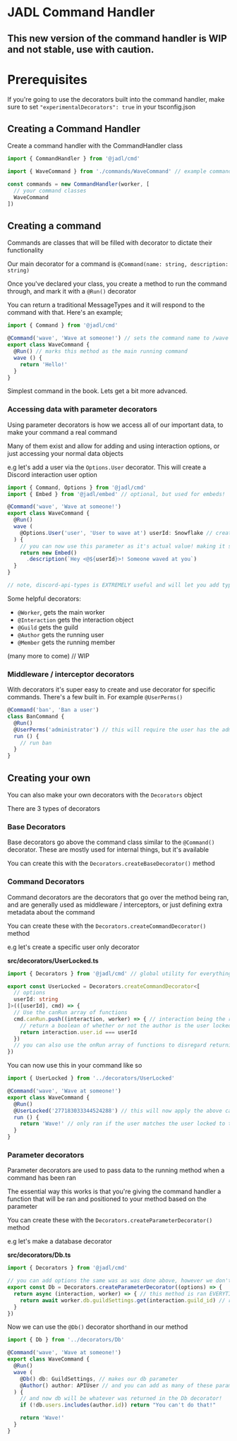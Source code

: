 # JADL Command Handler

## This new version of the command handler is WIP and not stable, use with caution.

# Prerequisites

If you're going to use the decorators built into the command handler, make sure to set `"experimentalDecorators": true` in your tsconfig.json

## Creating a Command Handler

Create a command handler with the CommandHandler class

```ts
import { CommandHandler } from '@jadl/cmd'

import { WaveCommand } from './commands/WaveCommand' // example command

const commands = new CommandHandler(worker, [
  // your command classes
  WaveCommand
])
```

## Creating a command

Commands are classes that will be filled with decorator to dictate their functionality

Our main decorator for a command is `@Command(name: string, description: string)`

Once you've declared your class, you create a method to run the command through, and mark it with a `@Run()` decorator

You can return a traditional MessageTypes and it will respond to the command with that. Here's an example;

```ts
import { Command } from '@jadl/cmd'

@Command('wave', 'Wave at someone!') // sets the command name to /wave
export class WaveCommand {
  @Run() // marks this method as the main running command
  wave () {
    return 'Hello!'
  }
}
```

Simplest command in the book. Lets get a bit more advanced.

### Accessing data with parameter decorators

Using parameter decorators is how we access all of our important data, to make your command a real command

Many of them exist and allow for adding and using interaction options, or just accessing your normal data objects

e.g let's add a user via the `Options.User` decorator. This will create a Discord interaction user option

```ts
import { Command, Options } from '@jadl/cmd'
import { Embed } from '@jadl/embed' // optional, but used for embeds!

@Command('wave', 'Wave at someone!')
export class WaveCommand {
  @Run()
  wave (
    @Options.User('user', 'User to wave at') userId: Snowflake // creates an option accepting type user
  ) {
    // you can now use this parameter as it's actual value! making it super easy to do what you need to do
    return new Embed()
      .description(`Hey <@${userId}>! Someone waved at you`)
  }
}

// note, discord-api-types is EXTREMELY useful and will let you add types for all of these
```

Some helpful decorators:

- `@Worker`, gets the main worker
- `@Interaction` gets the interaction object
- `@Guild` gets the guild
- `@Author` gets the running user
- `@Member` gets the running member

(many more to come) // WIP

### Middleware / interceptor decorators

With decorators it's super easy to create and use decorator for specific commands. There's a few built in. For example `@UserPerms()`

```ts
@Command('ban', 'Ban a user')
class BanCommand {
  @Run()
  @UserPerms('administrator') // this will require the user has the administrator permission
  run () {
    // run ban
  }
}
```

## Creating your own

You can also make your own decorators with the `Decorators` object

There are 3 types of decorators

### Base Decorators

Base decorators go above the command class similar to the `@Command()` decorator. These are mostly used for internal things, but it's available

You can create this with the `Decorators.createBaseDecorator()` method

### Command Decorators

Command decorators are the decorators that go over the method being ran, and are generally used as middleware / interceptors, or just defining extra metadata about the command

You can create these with the `Decorators.createCommandDecorator()` method

e.g let's create a specific user only decorator

**src/decorators/UserLocked.ts**
```ts
import { Decorators } from '@jadl/cmd' // global utility for everything decorators

export const UserLocked = Decorators.createCommandDecorator<[
  // options
  userId: string
]>(([userId], cmd) => {
  // Use the canRun array of functions
  cmd.canRun.push((interaction, worker) => { // interaction being the raw object
    // return a boolean of whether or not the author is the user locked
    return interaction.user.id === userId
  })
  // you can also use the onRun array of functions to disregard returning and errors
})
```
You can now use this in your command like so

```ts
import { UserLocked } from '../decorators/UserLocked'

@Command('wave', 'Wave at someone!')
export class WaveCommand {
  @Run()
  @UserLocked('277183033344524288') // this will now apply the above canRun method
  run () {
    return 'Wave!' // only ran if the user matches the user locked to this command
  }
}
```

### Parameter decorators

Parameter decorators are used to pass data to the running method when a command has been ran

The essential way this works is that you're giving the command handler a function that will be ran and positioned to your method based on the parameter

You can create these with the `Decorators.createParameterDecorator()` method

e.g let's make a database decorator

**src/decorators/Db.ts**
```ts
import { Decorators } from '@jadl/cmd'

// you can add options the same was as was done above, however we don't need that here
export const Db = Decorators.createParameterDecorator((options) => {
  return async (interaction, worker) => { // this method is ran EVERYTIME a command is ran, and it's return value is what shows up on the parameter for your method
    return await worker.db.guildSettings.get(interaction.guild_id) // returns the guild's database
  }
})
```
Now we can use the `@Db()` decorator shorthand in our method

```ts
import { Db } from '../decorators/Db'

@Command('wave', 'Wave at someone!')
export class WaveCommand {
  @Run()
  wave (
    @Db() db: GuildSettings, // makes our db parameter
    @Author() author: APIUser // and you can add as many of these params as you'd like!
  ) {
    // and now db will be whatever was returned in the Db decorator!
    if (!db.users.includes(author.id)) return "You can't do that!"

    return 'Wave!'
  }
}
```